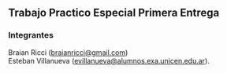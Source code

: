 ## Trabajo Practico Especial Primera Entrega

### Integrantes
Braian Ricci (braianricci@gmail.com)  
Esteban Villanueva (evillanueva@alumnos.exa.unicen.edu.ar).